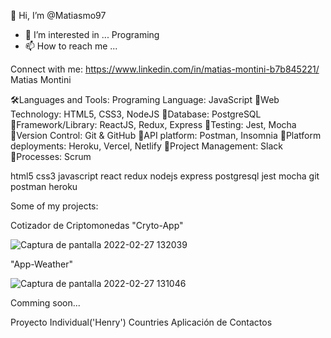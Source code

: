 👋 Hi, I’m @Matiasmo97
- 👀 I’m interested in ... Programing
- 📫 How to reach me ... 

Connect with me:
https://www.linkedin.com/in/matias-montini-b7b845221/ Matias Montini

🛠️Languages and Tools:
Programing Language: JavaScript
🔸Web Technology: HTML5, CSS3, NodeJS
🔸Database: PostgreSQL
🔸Framework/Library: ReactJS, Redux, Express
🔸Testing: Jest, Mocha
🔸Version Control: Git & GitHub
🔸API platform: Postman, Insomnia
🔸Platform deployments: Heroku, Vercel, Netlify
🔸Project Management: Slack
🔸Processes: Scrum

html5 css3 javascript react redux nodejs express postgresql jest mocha git postman heroku

Some of my projects:

Cotizador de Criptomonedas "Cryto-App"

![Captura de pantalla 2022-02-27 132039](https://user-images.githubusercontent.com/91911135/155891844-f326a021-6e66-4703-8fdd-a688ac1b121a.png)

"App-Weather"

![Captura de pantalla 2022-02-27 131046](https://user-images.githubusercontent.com/91911135/155891896-52e41ec8-fc94-49ac-bb2e-5619b721f311.png)


Comming soon...

Proyecto Individual('Henry') Countries
Aplicación de Contactos

<!---
Matiasmo97/Matiasmo97 is a ✨ special ✨ repository because its `README.md` (this file) appears on your GitHub profile.
You can click the Preview link to take a look at your changes.
--->
